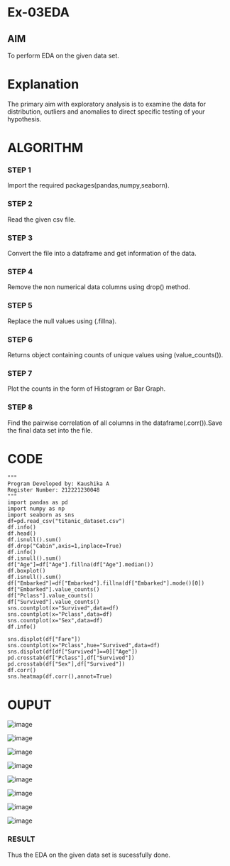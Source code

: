 # Ex-03EDA

## AIM
To perform EDA on the given data set. 

# Explanation
The primary aim with exploratory analysis is to examine the data for distribution, outliers and 
anomalies to direct specific testing of your hypothesis.
 

# ALGORITHM
### STEP 1
Import the required packages(pandas,numpy,seaborn).

### STEP 2
Read the given csv file.

### STEP 3
Convert the file into a dataframe and get information of the data.

### STEP 4
Remove the non numerical data columns using drop() method.
### STEP 5
Replace the null values using (.fillna).

### STEP 6
Returns object containing counts of unique values using (value_counts()).

### STEP 7
Plot the counts in the form of Histogram or Bar Graph.

### STEP 8
Find the pairwise correlation of all columns in the dataframe(.corr()).Save the final data set into the file.



# CODE
```
"""
Program Developed by: Kaushika A
Register Number: 212221230048
"""
import pandas as pd
import numpy as np
import seaborn as sns
df=pd.read_csv("titanic_dataset.csv")
df.info()
df.head()
df.isnull().sum()
df.drop("Cabin",axis=1,inplace=True)
df.info()
df.isnull().sum()
df["Age"]=df["Age"].fillna(df["Age"].median())
df.boxplot()
df.isnull().sum()
df["Embarked"]=df["Embarked"].fillna(df["Embarked"].mode()[0])
df["Embarked"].value_counts()
df["Pclass"].value_counts()
df["Survived"].value_counts()
sns.countplot(x="Survived",data=df)
sns.countplot(x="Pclass",data=df)
sns.countplot(x="Sex",data=df)
df.info()

sns.displot(df["Fare"])
sns.countplot(x="Pclass",hue="Survived",data=df)
sns.displot(df[df["Survived"]==0]["Age"])
pd.crosstab(df["Pclass"],df["Survived"])
pd.crosstab(df["Sex"],df["Survived"])
df.corr()
sns.heatmap(df.corr(),annot=True)
```
# OUPUT
![image](https://user-images.githubusercontent.com/94810884/162801271-9a9f8c90-3503-4d6a-a5cb-e3df6f898749.png)

![image](https://user-images.githubusercontent.com/94810884/162801444-f4e581be-5d02-4af2-93b6-3fb68b5633da.png)

![image](https://user-images.githubusercontent.com/94810884/162801513-3d306f9a-68f2-40e6-823d-17419042cd23.png)

![image](https://user-images.githubusercontent.com/94810884/162801623-47847e02-c00f-4bfc-86a0-7bbc299be5a2.png)

![image](https://user-images.githubusercontent.com/94810884/162801717-7a51a28b-1877-4cf5-b6ef-225c863e7208.png)

![image](https://user-images.githubusercontent.com/94810884/162801824-addb556e-340b-4f8c-bdcd-b596c3cd0b68.png)

![image](https://user-images.githubusercontent.com/94810884/162801899-6574aa25-b1a1-432e-b2e0-1339bbd136cf.png)

![image](https://user-images.githubusercontent.com/94810884/162801963-b89023d1-72d0-4e02-ba02-525b9b2db751.png)

### RESULT
Thus the EDA on the given data set is sucessfully done.

